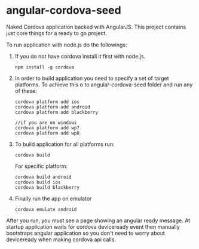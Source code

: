 angular-cordova-seed
====================

Naked Cordova application backed with AngularJS. This project contains just core things for a ready to go project.


To run application with node.js do the followings:

1. If you do not have cordova install it first with node.js.
   ```
   npm install -g cordova
   ```

2. In order to build application you need to specify a set of target platforms. To achieve this o to angular-cordova-seed folder and run any of these:

   ```
   cordova platform add ios
   cordova platform add android
   cordova platform add blackberry
   
   //if you are on windows
   cordova platform add wp7
   cordova platform add wp8
   ```

3. To build application for all platforms run:
   ```
   cordova build
   ```
   For specific platform:
   ```
   cordova build android
   cordova build ios
   cordova build blackberry
   ```

4. Finally run the app on emulator
   ```
   cordova emulate android
   ```

After you run, you must see a page showing an angular ready message. At startup application waits for cordova deviceready event then manually bootstraps angular application so you don't need to worry about deviceready when making cordova api calls.

